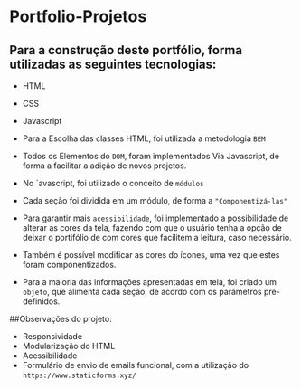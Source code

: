 # Portfolio-Projetos
## Para a construção deste portfólio, forma utilizadas as seguintes tecnologias:
- HTML
- CSS
- Javascript

- Para a Escolha das classes HTML, foi utilizada a metodologia ``BEM``
- Todos os Elementos do ``DOM``, foram implementados Via Javascript, de forma a facilitar a adição de novos projetos.
- No `avascript, foi utilizado o conceito de ``módulos``
- Cada seção foi dividida em um módulo, de forma a ``"Componentizá-las"``
- Para garantir mais ``acessibilidade``, foi implementado a possibilidade de alterar as cores da tela, fazendo com que o usuário tenha a opção de deixar o portifólio de com cores que facilitem a leitura, caso necessário.
- Também é possível modificar as cores do ícones, uma vez que estes foram componentizados.
- Para a maioria das informações apresentadas em tela, foi criado um ``objeto``, que alimenta cada seção, de acordo com os parâmetros pré-definidos.


##Observações do projeto:
- Responsividade
- Modularização do HTML
- Acessibilidade
- Formulário de envio de emails funcional, com a utilização do `https://www.staticforms.xyz/`
